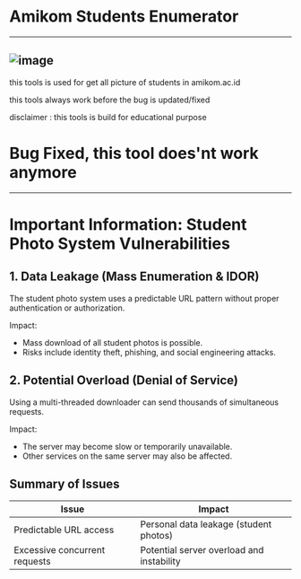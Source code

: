 # Amikom Students Enumerator
---
![image](https://github.com/user-attachments/assets/fc9df9a4-f0b8-42ad-ba31-f9365256faa6)
---
this tools is used for get all picture of students in amikom.ac.id

this tools always work before the bug is updated/fixed



disclaimer : this tools is build for educational purpose


# Bug Fixed, this tool does'nt work anymore

---
# Important Information: Student Photo System Vulnerabilities

## 1. Data Leakage (Mass Enumeration & IDOR)

The student photo system uses a predictable URL pattern without proper authentication or authorization.

Impact:
- Mass download of all student photos is possible.
- Risks include identity theft, phishing, and social engineering attacks.

## 2. Potential Overload (Denial of Service)

Using a multi-threaded downloader can send thousands of simultaneous requests.

Impact:
- The server may become slow or temporarily unavailable.
- Other services on the same server may also be affected.

## Summary of Issues

| Issue | Impact |
|--------|--------|
| Predictable URL access | Personal data leakage (student photos) |
| Excessive concurrent requests | Potential server overload and instability |
